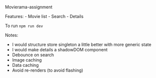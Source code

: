 Movierama-assignment

Features: 
    - Movie list
    - Search
    - Details

To run `npm run dev`

Notes:

- I would structure store singleton a little better with more generic state
- I would make details a shadowDOM component
- Debounce on search
- Image caching
- Data caching
- Avoid re-renders (to avoid flashing)